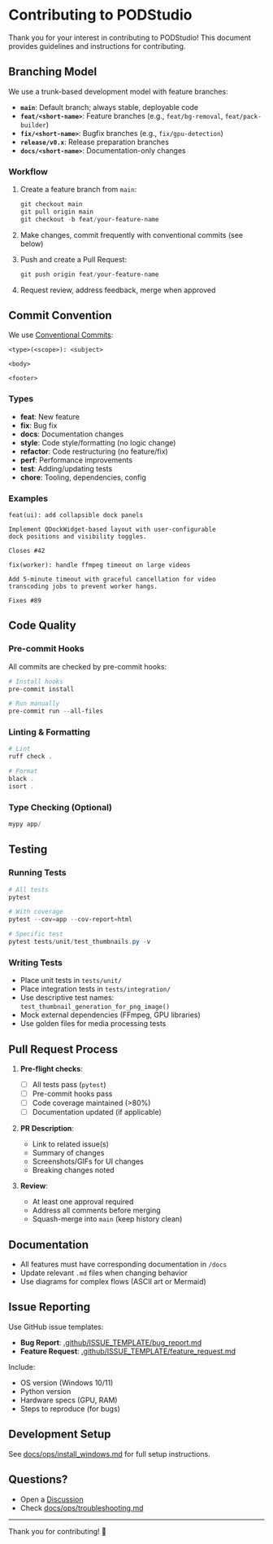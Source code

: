 # Contributing to PODStudio

Thank you for your interest in contributing to PODStudio! This document provides guidelines and instructions for contributing.

## Branching Model

We use a trunk-based development model with feature branches:

- **`main`**: Default branch; always stable, deployable code
- **`feat/<short-name>`**: Feature branches (e.g., `feat/bg-removal`, `feat/pack-builder`)
- **`fix/<short-name>`**: Bugfix branches (e.g., `fix/gpu-detection`)
- **`release/v0.x`**: Release preparation branches
- **`docs/<short-name>`**: Documentation-only changes

### Workflow

1. Create a feature branch from `main`:
   ```powershell
   git checkout main
   git pull origin main
   git checkout -b feat/your-feature-name
   ```

2. Make changes, commit frequently with conventional commits (see below)

3. Push and create a Pull Request:
   ```powershell
   git push origin feat/your-feature-name
   ```

4. Request review, address feedback, merge when approved

## Commit Convention

We use [Conventional Commits](https://www.conventionalcommits.org/):

```
<type>(<scope>): <subject>

<body>

<footer>
```

### Types

- **feat**: New feature
- **fix**: Bug fix
- **docs**: Documentation changes
- **style**: Code style/formatting (no logic change)
- **refactor**: Code restructuring (no feature/fix)
- **perf**: Performance improvements
- **test**: Adding/updating tests
- **chore**: Tooling, dependencies, config

### Examples

```
feat(ui): add collapsible dock panels

Implement QDockWidget-based layout with user-configurable
dock positions and visibility toggles.

Closes #42
```

```
fix(worker): handle ffmpeg timeout on large videos

Add 5-minute timeout with graceful cancellation for video
transcoding jobs to prevent worker hangs.

Fixes #89
```

## Code Quality

### Pre-commit Hooks

All commits are checked by pre-commit hooks:

```powershell
# Install hooks
pre-commit install

# Run manually
pre-commit run --all-files
```

### Linting & Formatting

```powershell
# Lint
ruff check .

# Format
black .
isort .
```

### Type Checking (Optional)

```powershell
mypy app/
```

## Testing

### Running Tests

```powershell
# All tests
pytest

# With coverage
pytest --cov=app --cov-report=html

# Specific test
pytest tests/unit/test_thumbnails.py -v
```

### Writing Tests

- Place unit tests in `tests/unit/`
- Place integration tests in `tests/integration/`
- Use descriptive test names: `test_thumbnail_generation_for_png_image()`
- Mock external dependencies (FFmpeg, GPU libraries)
- Use golden files for media processing tests

## Pull Request Process

1. **Pre-flight checks**:
   - [ ] All tests pass (`pytest`)
   - [ ] Pre-commit hooks pass
   - [ ] Code coverage maintained (>80%)
   - [ ] Documentation updated (if applicable)

2. **PR Description**:
   - Link to related issue(s)
   - Summary of changes
   - Screenshots/GIFs for UI changes
   - Breaking changes noted

3. **Review**:
   - At least one approval required
   - Address all comments before merging
   - Squash-merge into `main` (keep history clean)

## Documentation

- All features must have corresponding documentation in `/docs`
- Update relevant `.md` files when changing behavior
- Use diagrams for complex flows (ASCII art or Mermaid)

## Issue Reporting

Use GitHub issue templates:

- **Bug Report**: [.github/ISSUE_TEMPLATE/bug_report.md](.github/ISSUE_TEMPLATE/bug_report.md)
- **Feature Request**: [.github/ISSUE_TEMPLATE/feature_request.md](.github/ISSUE_TEMPLATE/feature_request.md)

Include:
- OS version (Windows 10/11)
- Python version
- Hardware specs (GPU, RAM)
- Steps to reproduce (for bugs)

## Development Setup

See [docs/ops/install_windows.md](docs/ops/install_windows.md) for full setup instructions.

## Questions?

- Open a [Discussion](https://github.com/<youruser>/PODStudio/discussions)
- Check [docs/ops/troubleshooting.md](docs/ops/troubleshooting.md)

---

Thank you for contributing! 🎉
